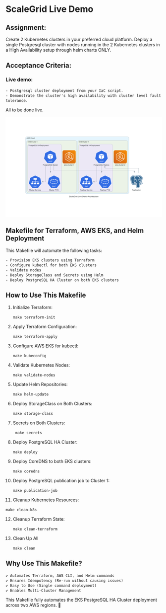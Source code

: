 # ScaleGrid Live Demo

## Assignment:
Create 2 Kubernetes clusters in your preferred cloud platform.
Deploy a single  Postgresql cluster with nodes running in the 2 Kubernetes clusters in a High Availability setup through helm charts ONLY.

## Acceptance Criteria:
### Live demo:
    - Postgresql cluster deployment from your IaC script.
    - Demonstrate the cluster's high availability with cluster level fault tolerance.
All to be done live.

![PostgreSQL HA Architecture](diagrams/postgres-ha-architecture-diagram.png)

## Makefile for Terraform, AWS EKS, and Helm Deployment
This Makefile will automate the following tasks:

    - Provision EKS clusters using Terraform
    - Configure kubectl for both EKS clusters
    - Validate nodes
    - Deploy StorageClass and Secrets using Helm
    - Deploy PostgreSQL HA Cluster on both EKS clusters



## How to Use This Makefile
1. Initialize Terraform:

    ```make terraform-init```

2. Apply Terraform Configuration:

    ```make terraform-apply```

3. Configure AWS EKS for kubectl:

    ```make kubeconfig```

4. Validate Kubernetes Nodes:

    ```make validate-nodes```

5. Update Helm Repositories:

    ```make helm-update```

6. Deploy StorageClass on Both Clusters:

    ```make storage-class```

7. Secrets on Both Clusters:

   ``` make secrets```

8. Deploy PostgreSQL HA Cluster:

    ```make deploy```

9. Deploy CoreDNS to both EKS clusters:

    ```make coredns```

10. Deploy PostgreSQL publication job to Cluster 1:

    ```make publication-job```

11. Cleanup Kubernetes Resources:

  ```make clean-k8s```

12. Cleanup Terraform State:

    ```make clean-terraform```

13. Clean Up All

    ```make clean```

## Why Use This Makefile?
    ✔ Automates Terraform, AWS CLI, and Helm commands
    ✔ Ensures Idempotency (Re-run without causing issues)
    ✔ Easy to Use (Single command deployment)
    ✔ Enables Multi-Cluster Management


This Makefile fully automates the EKS PostgreSQL HA Cluster deployment across two AWS regions. 🚀